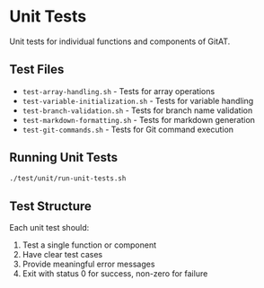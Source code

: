 # Unit Tests

Unit tests for individual functions and components of GitAT.

## Test Files

- `test-array-handling.sh` - Tests for array operations
- `test-variable-initialization.sh` - Tests for variable handling
- `test-branch-validation.sh` - Tests for branch name validation
- `test-markdown-formatting.sh` - Tests for markdown generation
- `test-git-commands.sh` - Tests for Git command execution

## Running Unit Tests

```bash
./test/unit/run-unit-tests.sh
```

## Test Structure

Each unit test should:

1. Test a single function or component
2. Have clear test cases
3. Provide meaningful error messages
4. Exit with status 0 for success, non-zero for failure
